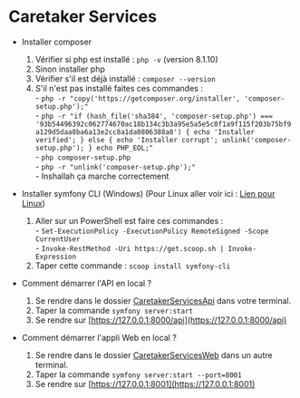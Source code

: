 # Caretaker Services

- Installer composer
    1) Vérifier si php est installé : `php -v` (version 8.1.10)
    2) Sinon installer php
    3) Vérifier s'il est déjà installé : `composer --version`
    4) S'il n'est pas installé faites ces commandes :  
            - `php -r "copy('https://getcomposer.org/installer', 'composer-setup.php');"`  
            - `php -r "if (hash_file('sha384', 'composer-setup.php') === '93b54496392c062774670ac18b134c3b3a95e5a5e5c8f1a9f115f203b75bf9a129d5daa8ba6a13e2cc8a1da0806388a8') { echo 'Installer verified'; } else { echo 'Installer corrupt'; unlink('composer-setup.php'); } echo PHP_EOL;"`  
            - `php composer-setup.php`  
            - `php -r "unlink('composer-setup.php');"`  
            - Inshallah ça marche correctement

- Installer symfony CLI (Windows) (Pour Linux aller voir ici : [Lien pour Linux](https://symfony.com/download))
    1) Aller sur un PowerShell est faire ces commandes :  
            - `Set-ExecutionPolicy -ExecutionPolicy RemoteSigned -Scope CurrentUser`  
            - `Invoke-RestMethod -Uri https://get.scoop.sh | Invoke-Expression`
    2) Taper cette commande : `scoop install symfony-cli`

- Comment démarrer l'API en local ?
    1) Se rendre dans le dossier [CaretakerServicesApi](./CaretakerServicesApi) dans votre terminal.
    2) Taper la commande `symfony server:start`
    3) Se rendre sur [https://127.0.0.1:8000/api](https://127.0.0.1:8000/api)

- Comment démarrer l'appli Web en local ?
    1) Se rendre dans le dossier [CaretakerServicesWeb](./CaretakerServicesWeb) dans un autre terminal.
    2) Taper la commande `symfony server:start --port=8001`
    3) Se rendre sur [https://127.0.0.1:8001](https://127.0.0.1:8001)